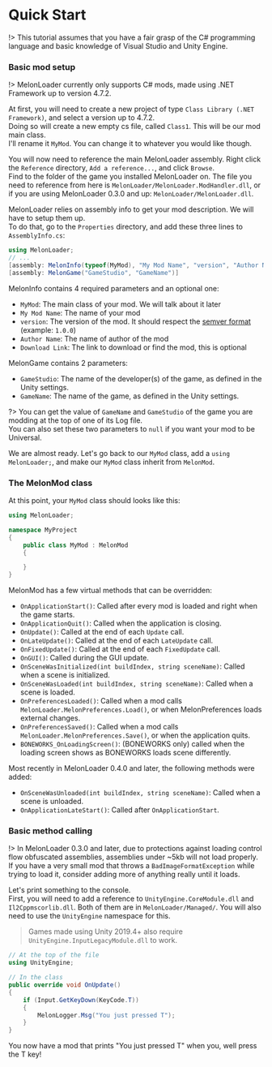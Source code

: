 # Quick Start

!> This tutorial assumes that you have a fair grasp of the C# programming language and basic knowledge of Visual Studio and Unity Engine.

### Basic mod setup

!> MelonLoader currently only supports C# mods, made using .NET Framework up to version 4.7.2.

At first, you will need to create a new project of type `Class Library (.NET Framework)`, and select a version up to 4.7.2.<br>
Doing so will create a new empty cs file, called `Class1`. This will be our mod main class.<br>
I'll rename it `MyMod`. You can change it to whatever you would like though.

You will now need to reference the main MelonLoader assembly. Right click the `Reference` directory, `Add a reference...`, and click `Browse`.<br/>
Find to the folder of the game you installed MelonLoader on. The file you need to reference from here is `MelonLoader/MelonLoader.ModHandler.dll`, or if you are using MelonLoader 0.3.0 and up: `MelonLoader/MelonLoader.dll`.

MelonLoader relies on assembly info to get your mod description. We will have to setup them up.<br>
To do that, go to the `Properties` directory, and add these three lines to `AssemblyInfo.cs`:
```cs
using MelonLoader;
// ...
[assembly: MelonInfo(typeof(MyMod), "My Mod Name", "version", "Author Name")]
[assembly: MelonGame("GameStudio", "GameName")]
```
MelonInfo contains 4 required parameters and an optional one:
- `MyMod`: The main class of your mod. We will talk about it later
- `My Mod Name`: The name of your mod
- `version`: The version of the mod. It should respect the [semver format](https://semver.org/) (example: `1.0.0`)
- `Author Name`: The name of author of the mod
- `Download Link`: The link to download or find the mod, this is optional

MelonGame contains 2 parameters:
- `GameStudio`: The name of the developer(s) of the game, as defined in the Unity settings.
- `GameName`: The name of the game, as defined in the Unity settings.

?> You can get the value of `GameName` and `GameStudio` of the game you are modding at the top of one of its Log file.<br/>You can also set these two parameters to `null` if you want your mod to be Universal.

We are almost ready. Let's go back to our `MyMod` class, add a `using MelonLoader;`, and make our `MyMod` class inherit from `MelonMod`.

### The MelonMod class

At this point, your `MyMod` class should looks like this:
```cs
using MelonLoader;

namespace MyProject
{
    public class MyMod : MelonMod
    {

    }
}
```

MelonMod has a few virtual methods that can be overridden:
 - `OnApplicationStart()`: Called after every mod is loaded and right when the game starts.
 - `OnApplicationQuit()`: Called when the application is closing.
 - `OnUpdate()`: Called at the end of each `Update` call.
 - `OnLateUpdate()`: Called at the end of each `LateUpdate` call.
 - `OnFixedUpdate()`: Called at the end of each `FixedUpdate` call.
 - `OnGUI()`: Called during the GUI update.
 - `OnSceneWasInitialized(int buildIndex, string sceneName)`: Called when a scene is initialized.
 - `OnSceneWasLoaded(int buildIndex, string sceneName)`: Called when a scene is loaded.
 - `OnPreferencesLoaded()`: Called when a mod calls `MelonLoader.MelonPreferences.Load()`, or when MelonPreferences loads external changes.
 - `OnPreferencesSaved()`: Called when a mod calls `MelonLoader.MelonPreferences.Save()`, or when the application quits.
 - `BONEWORKS_OnLoadingScreen()`: (BONEWORKS only) called when the loading screen shows as BONEWORKS loads scene differently.

Most recently in MelonLoader 0.4.0 and later, the following methods were added:
 - `OnSceneWasUnloaded(int buildIndex, string sceneName)`: Called when a scene is unloaded.
 - `OnApplicationLateStart()`: Called after `OnApplicationStart`.

### Basic method calling

!> In MelonLoader 0.3.0 and later, due to protections against loading control flow obfuscated assemblies, assemblies under ~5kb will not load properly. If you have a very small mod that throws a `BadImageFormatException` while trying to load it, consider adding more of anything really until it loads.

Let's print something to the console.<br>
First, you will need to add a reference to `UnityEngine.CoreModule.dll` and `Il2Cppmscorlib.dll`. Both of them are in `MelonLoader/Managed/`. You will also need to use the `UnityEngine` namespace for this.
> Games made using Unity 2019.4+ also require `UnityEngine.InputLegacyModule.dll` to work.
```cs
// At the top of the file
using UnityEngine;

// In the class
public override void OnUpdate()
{
    if (Input.GetKeyDown(KeyCode.T))
    {
        MelonLogger.Msg("You just pressed T");
    }
}
```

You now have a mod that prints "You just pressed T" when you, well press the T key!

